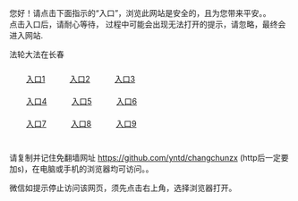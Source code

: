 您好！请点击下面指示的“入口”，浏览此网站是安全的，且为您带来平安。。 <br/>
点击入口后，请耐心等待， 过程中可能会出现无法打开的提示，请忽略，最终会进入网站. </br>

法轮大法在长春<br/>
<div style="padding:10px"><a style="margin:20px" target="_blank" href="https://dnn2x8l6cfutd.cloudfront.net/2Qpsp?fvojzjin" id="ccLink1" rel="nofollow">入口1</a> <a target="_blank" style="margin:20px" href="https://dmjuskg8t89vy.cloudfront.net/2Qpsp?tfsrn" id="ccLink2" rel="nofollow">入口2</a> <a style="margin:20px" target="_blank" href="https://d2wm4ww8jgb7re.cloudfront.net/2Qpsp?appbgj" id="ccLink3" rel="nofollow">入口3</a></div>

<div style="padding:10px" ><a style="margin:20px" target="_blank" href="https://dnn2x8l6cfutd.cloudfront.net/2Qpsp?fvojzjin" id="ccLink4" rel="nofollow">入口4</a> <a style="margin:20px" href="https://dmjuskg8t89vy.cloudfront.net/2Qpsp?tfsrn" target="_blank" id="ccLink5" rel="nofollow">入口5</a> <a style="margin:20px" href="https://d2wm4ww8jgb7re.cloudfront.net/2Qpsp?appbgj" target="_blank" id="ccLink6" rel="nofollow">入口6</a></div>

<div style="padding:10px"><a style="margin:20px" target="_blank" href="https://dnn2x8l6cfutd.cloudfront.net/2Qpsp?fvojzjin" id="ccLink7" rel="nofollow">入口7</a> <a style="margin:20px" href="https://dmjuskg8t89vy.cloudfront.net/2Qpsp?tfsrn" target="_blank" id="ccLink8" rel="nofollow">入口8</a> <a style="margin:20px" target="_blank" href="https://d2wm4ww8jgb7re.cloudfront.net/2Qpsp?appbgj" id="ccLink9" rel="nofollow">入口9</a></div>

<br/>



请复制并记住免翻墙网址 https://github.com/yntd/changchunzx (http后一定要加s)，在电脑或手机的浏览器均可访问。。<br/>

微信如提示停止访问该网页，须先点击右上角，选择浏览器打开。
